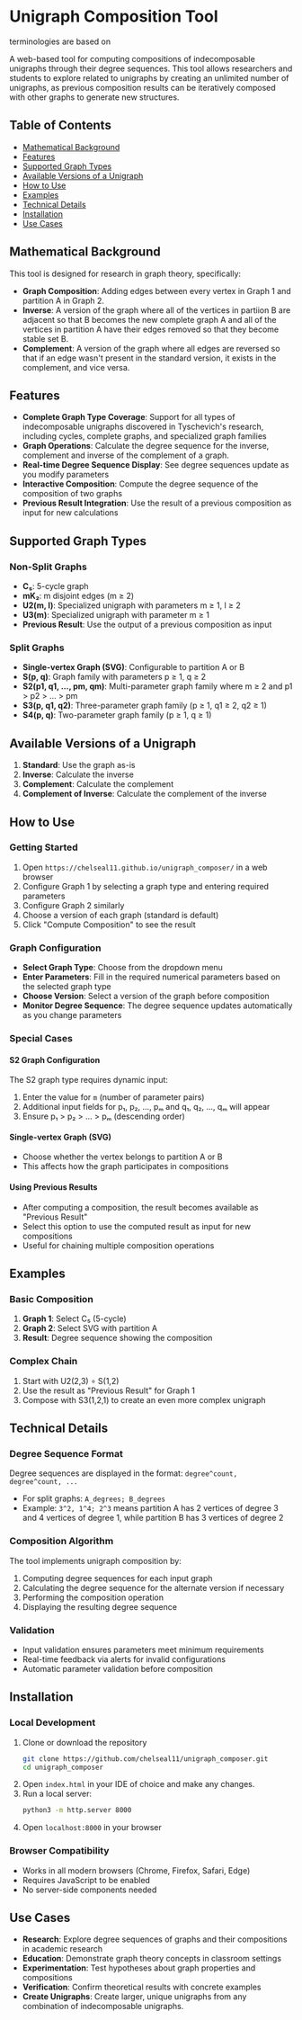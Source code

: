 # Unigraph Composition Tool

<Intro on unigraphs>
<something about Tyshkevich's theorem>
<her wiki page: https://en.wikipedia.org/wiki/Regina_Tyshkevich>
terminologies are based on <link to her paper>
<link to her paper>

A web-based tool for computing compositions of indecomposable unigraphs through their degree sequences. This tool allows researchers and students to explore related to unigraphs by creating an unlimited number of unigraphs, as previous composition results can be iteratively composed with other graphs to generate new structures.

## Table of Contents
- [Mathematical Background](#mathematical-background)
- [Features](#features)
- [Supported Graph Types](#supported-graph-types)
- [Available Versions of a Unigraph](#available-versions-of-a-unigraph)
- [How to Use](#how-to-use)
- [Examples](#examples)
- [Technical Details](#technical-details)
- [Installation](#installation)
- [Use Cases](#use-cases)

## Mathematical Background

This tool is designed for research in graph theory, specifically:
- **Graph Composition**: Adding edges between every vertex in Graph 1 and partition A in Graph 2.
- **Inverse**: A version of the graph where all of the vertices in partiion B are adjacent so that B becomes the new complete graph A and all of the vertices in partition A have their edges removed so that they become stable set B.
- **Complement**: A version of the graph where all edges are reversed so that if an edge wasn't present in the standard version, it exists in the complement, and vice versa.

## Features

- **Complete Graph Type Coverage**: Support for all types of indecomposable unigraphs discovered in Tyschevich's research, including cycles, complete graphs, and specialized graph families
- **Graph Operations**: Calculate the degree sequence for the inverse, complement and inverse of the complement of a graph.
- **Real-time Degree Sequence Display**: See degree sequences update as you modify parameters
- **Interactive Composition**: Compute the degree sequence of the composition of two graphs
- **Previous Result Integration**: Use the result of a previous composition as input for new calculations

## Supported Graph Types

### Non-Split Graphs
- **C₅**: 5-cycle graph
- **mK₂**: m disjoint edges (m ≥ 2)
- **U2(m, l)**: Specialized unigraph with parameters m ≥ 1, l ≥ 2
- **U3(m)**: Specialized unigraph with parameter m ≥ 1
- **Previous Result**: Use the output of a previous composition as input

### Split Graphs
- **Single-vertex Graph (SVG)**: Configurable to partition A or B
- **S(p, q)**: Graph family with parameters p ≥ 1, q ≥ 2
- **S2(p1, q1, ..., pm, qm)**: Multi-parameter graph family where m ≥ 2 and p1 > p2 > ... > pm
- **S3(p, q1, q2)**: Three-parameter graph family (p ≥ 1, q1 ≥ 2, q2 ≥ 1)
- **S4(p, q)**: Two-parameter graph family (p ≥ 1, q ≥ 1)

## Available Versions of a Unigraph

1. **Standard**: Use the graph as-is
2. **Inverse**: Calculate the inverse
3. **Complement**: Calculate the complement
4. **Complement of Inverse**: Calculate the complement of the inverse

## How to Use

### Getting Started
1. Open `https://chelseal11.github.io/unigraph_composer/` in a web browser
2. Configure Graph 1 by selecting a graph type and entering required parameters
3. Configure Graph 2 similarly
4. Choose a version of each graph (standard is default)
5. Click "Compute Composition" to see the result

### Graph Configuration
- **Select Graph Type**: Choose from the dropdown menu
- **Enter Parameters**: Fill in the required numerical parameters based on the selected graph type
- **Choose Version**: Select a version of the graph before composition
- **Monitor Degree Sequence**: The degree sequence updates automatically as you change parameters

### Special Cases

#### S2 Graph Configuration
The S2 graph type requires dynamic input:
1. Enter the value for `m` (number of parameter pairs)
2. Additional input fields for p₁, p₂, ..., pₘ and q₁, q₂, ..., qₘ will appear
3. Ensure p₁ > p₂ > ... > pₘ (descending order)

#### Single-vertex Graph (SVG)
- Choose whether the vertex belongs to partition A or B
- This affects how the graph participates in compositions

#### Using Previous Results
- After computing a composition, the result becomes available as "Previous Result"
- Select this option to use the computed result as input for new compositions
- Useful for chaining multiple composition operations

## Examples

### Basic Composition
1. **Graph 1**: Select C₅ (5-cycle)
2. **Graph 2**: Select SVG with partition A
3. **Result**: Degree sequence showing the composition

### Complex Chain
1. Start with U2(2,3) ∘ S(1,2)
2. Use the result as "Previous Result" for Graph 1
3. Compose with S3(1,2,1) to create an even more complex unigraph

## Technical Details

### Degree Sequence Format
Degree sequences are displayed in the format: `degree^count, degree^count, ...`
- For split graphs: `A_degrees; B_degrees`
- Example: `3^2, 1^4; 2^3` means partition A has 2 vertices of degree 3 and 4 vertices of degree 1, while partition B has 3 vertices of degree 2

### Composition Algorithm
The tool implements unigraph composition by:
1. Computing degree sequences for each input graph
2. Calculating the degree sequence for the alternate version if necessary
3. Performing the composition operation
4. Displaying the resulting degree sequence

### Validation
- Input validation ensures parameters meet minimum requirements
- Real-time feedback via alerts for invalid configurations
- Automatic parameter validation before composition

## Installation

### Local Development
1. Clone or download the repository
   ```bash
   git clone https://github.com/chelseal11/unigraph_composer.git
   cd unigraph_composer
   ```
2. Open `index.html` in your IDE of choice and make any changes.
3. Run a local server:
   ```bash
   python3 -m http.server 8000
   ```
4. Open `localhost:8000` in your browser

### Browser Compatibility
- Works in all modern browsers (Chrome, Firefox, Safari, Edge)
- Requires JavaScript to be enabled
- No server-side components needed

## Use Cases

- **Research**: Explore degree sequences of graphs and their compositions in academic research
- **Education**: Demonstrate graph theory concepts in classroom settings
- **Experimentation**: Test hypotheses about graph properties and compositions
- **Verification**: Confirm theoretical results with concrete examples
- **Create Unigraphs**: Create larger, unique unigraphs from any combination of indecomposable unigraphs.
